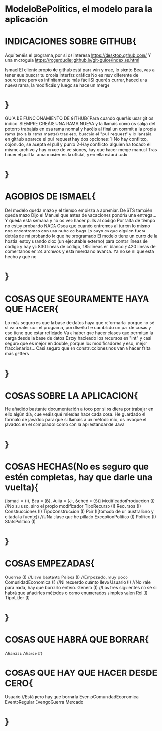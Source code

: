 # ModeloBePolitics, el modelo para la aplicación

# INDICACIONES SOBRE GITHUB{
  Aquí tenéis el programa, por si os interesa
  https://desktop.github.com/
  Y una microguía
  https://rogerdudler.github.io/git-guide/index.es.html
  
  Ismael
  El cliente propio de github está para win y mac, lo siento Bea, vas a tener que buscar tu propia interfaz gráfica
  No es muy diferente de sourcetree pero es infinitamente más fácil
  Si queréis currar, haced una nueva rama, la modificáis y luego se hace un merge
# }
GUíA DE FUNCIONAMIENTO DE GITHUB{
  Para cuando queráis usar git os indico:
  SIEMPRE CREÁIS UNA RAMA NUEVA y la llamáis como os salga del potorro
  trabajáis en esa rama normal y hacéis al final un commit a la propia rama (no a la rama master)
  tras eso, buscáis el "pull request" y lo lanzáis. en github aparece el pull request
  hay dos opciones:
    1-No hay conflitco, cojonudo, se acepta el pull y punto
    2-Hay conflicto, alguien ha tocado el mismo archivo y hay cruce de versiones, hay que hacer merge manual
  Tras hacer el pull la rama master es la oficial, y en ella estará todo
    
# }

# AGOBIOS DE ISMAEL{
  Del modelo queda mazo y el tiempo empieza a apremiar. De STS también queda mazo
  Dijo el Manuel que antes de vacaciones pondría una entrega...
  Y queda esta semana
  y no os veo hacer pulls al código
  Por falta de tiempo no estoy probando NADA 
  Osea que cuando entremos al turrón lo mismo nos encontramos con una nube de bugs
  Lo suyo es que alguien fuera detrás de mí probando lo que he programado
  El modelo tiene un curro de la hostia, estoy usando cloc (un ejecutable externo) para contar líneas de código y hay ya 830 líneas de código, 185 líneas en blanco y 420 líneas de comentarios en 24 archivos y esta mierda no avanza. Ya no sé ni qué está hecho y qué no
# }

# COSAS QUE SEGURAMENTE HAYA QUE HACER{
  Lo más seguro es que la base de datos haya que reformarla, porque no sé si va a valer con el programa, por diseño he cambiado un par de cosas y eso tiene que estar reflejado
  Va a haber que hacer clases que permitan la carga desde la base de datos
  Estoy haciendo los recursos en "int" y casi seguro que es mejor en double, porque los modificadores y eso, mejor fraccionarios...
  Casi seguro que en construcciones nos van a hacer falta más getters
  
# }

# COSAS SOBRE LA APLICACION{
  He añadido bastante documentación a todo por si os diera por trabajar en ello algún día, que veáis qué mierdas hace cada cosa. He guardado el formato de javadoc para que si llamáis a un método mío, os invoque el javadoc en el compilador como con la api estándar de Java
# }

# COSAS HECHAS(No es seguro que estén completas, hay que darle una vuelta){
  [Ismael = (I), Bea = (B), Julia = (J), Sehed = (S)]
  ModificadorProduccion (I) //No su uso, sino el propio modificador
  TipoRecurso (I) 
  Recursos (I)
  Construcciones (I)
  TipoConstruccion (I)
  Pair (I[tomado de un australiano y citada la fuente]) //UNa clase que he pillado
  ExceptionPolitico (I)
  Politico (I)
  StatsPolitico (I)
# }

# COSAS EMPEZADAS{
  Guerras (I) //Lleva bastante
  Paises (I) //Empezado, muy poco
  ComunidadEconomica (I) //Ni recuerdo cuánto lleva
  Usuario (I) //No vale para nada, hay que borrarlo entero.
  Genero (I) //Los tres siguientes no sé si habrá que añadirles métodos o como enumerados simples valen
  Rol (I)
  TipoLider (I)
# }

# COSAS QUE HABRÁ QUE BORRAR{
  Alianzas
  Aliarse
#}

# COSAS QUE HAY QUE HACER DESDE CERO{
  Usuario //Está pero hay que borrarla
  EventoComunidadEconomica
  EventoRegular
  EvengoGuerra
  Mercado
# }
